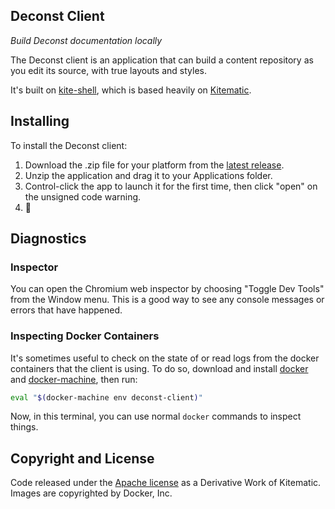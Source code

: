 ## Deconst Client

*Build Deconst documentation locally*

The Deconst client is an application that can build a content repository as you edit its source, with true layouts and styles.

It's built on [kite-shell](https://github.com/smashwilson/kite-shell), which is based heavily on [Kitematic](https://kitematic.com/).

## Installing

To install the Deconst client:

 1. Download the .zip file for your platform from the [latest release]().
 2. Unzip the application and drag it to your Applications folder.
 3. Control-click the app to launch it for the first time, then click "open" on the unsigned code warning.
 4. :tada:

## Diagnostics

### Inspector

You can open the Chromium web inspector by choosing "Toggle Dev Tools" from the Window menu. This is a good way to see any console messages or errors that have happened.

### Inspecting Docker Containers

It's sometimes useful to check on the state of or read logs from the docker containers that the client is using. To do so, download and install [docker]() and [docker-machine](), then run:

```bash
eval "$(docker-machine env deconst-client)"
```

Now, in this terminal, you can use normal `docker` commands to inspect things.

## Copyright and License

Code released under the [Apache license](LICENSE) as a Derivative Work of Kitematic.
Images are copyrighted by Docker, Inc.
